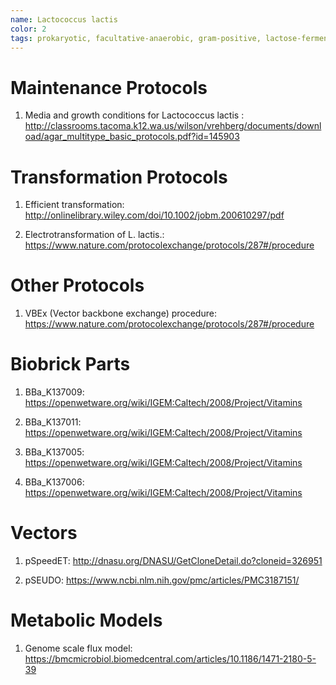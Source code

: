 ```yaml
---
name: Lactococcus lactis
color: 2
tags: prokaryotic, facultative-anaerobic, gram-positive, lactose-fermenting
---
```

# Maintenance Protocols
1. Media and growth conditions for Lactococcus lactis :
http://classrooms.tacoma.k12.wa.us/wilson/vrehberg/documents/download/agar_multitype_basic_protocols.pdf?id=145903

# Transformation Protocols
1. Efficient transformation:
http://onlinelibrary.wiley.com/doi/10.1002/jobm.200610297/pdf

2. Electrotransformation of L. lactis.:
https://www.nature.com/protocolexchange/protocols/287#/procedure

# Other Protocols
1. VBEx (Vector backbone exchange) procedure:
https://www.nature.com/protocolexchange/protocols/287#/procedure

# Biobrick Parts
1. BBa_K137009: https://openwetware.org/wiki/IGEM:Caltech/2008/Project/Vitamins

2. BBa_K137011: https://openwetware.org/wiki/IGEM:Caltech/2008/Project/Vitamins

3. BBa_K137005: https://openwetware.org/wiki/IGEM:Caltech/2008/Project/Vitamins

4. BBa_K137006: https://openwetware.org/wiki/IGEM:Caltech/2008/Project/Vitamins

# Vectors
1. pSpeedET: http://dnasu.org/DNASU/GetCloneDetail.do?cloneid=326951

2. pSEUDO: https://www.ncbi.nlm.nih.gov/pmc/articles/PMC3187151/

# Metabolic Models
1. Genome scale flux model: https://bmcmicrobiol.biomedcentral.com/articles/10.1186/1471-2180-5-39
